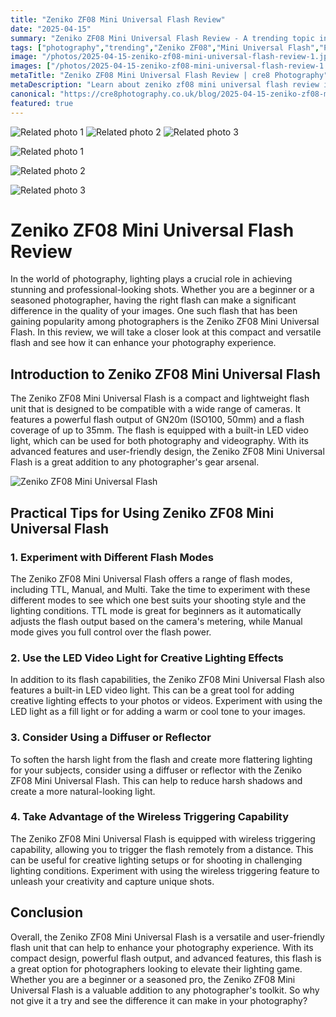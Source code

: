 ```yaml
---
title: "Zeniko ZF08 Mini Universal Flash Review"
date: "2025-04-15"
summary: "Zeniko ZF08 Mini Universal Flash Review - A trending topic in photography."
tags: ["photography","trending","Zeniko ZF08","Mini Universal Flash","Photography","Lighting","Compact","Versatile","LED Video Light","Diffuser","Wireless Triggering","Creative Lighting"]
image: "/photos/2025-04-15-zeniko-zf08-mini-universal-flash-review-1.jpg"
images: ["/photos/2025-04-15-zeniko-zf08-mini-universal-flash-review-1.jpg","/photos/2025-04-15-zeniko-zf08-mini-universal-flash-review-2.jpg","/photos/2025-04-15-zeniko-zf08-mini-universal-flash-review-3.jpg"]
metaTitle: "Zeniko ZF08 Mini Universal Flash Review | cre8 Photography"
metaDescription: "Learn about zeniko zf08 mini universal flash review in photography with practical tips and insights."
canonical: "https://cre8photography.co.uk/blog/2025-04-15-zeniko-zf08-mini-universal-flash-review"
featured: true
---
```


<!-- Gallery as HTML -->

<div class="grid grid-cols-1 sm:grid-cols-2 md:grid-cols-3 gap-4">
  <img src="/photos/2025-04-15-zeniko-zf08-mini-universal-flash-review-1.jpg" alt="Related photo 1" class="w-full rounded-lg" />
<img src="/photos/2025-04-15-zeniko-zf08-mini-universal-flash-review-2.jpg" alt="Related photo 2" class="w-full rounded-lg" />
<img src="/photos/2025-04-15-zeniko-zf08-mini-universal-flash-review-3.jpg" alt="Related photo 3" class="w-full rounded-lg" />
</div>


<!-- Gallery as Markdown -->
![Related photo 1](/photos/2025-04-15-zeniko-zf08-mini-universal-flash-review-1.jpg)


![Related photo 2](/photos/2025-04-15-zeniko-zf08-mini-universal-flash-review-2.jpg)


![Related photo 3](/photos/2025-04-15-zeniko-zf08-mini-universal-flash-review-3.jpg)



# Zeniko ZF08 Mini Universal Flash Review

In the world of photography, lighting plays a crucial role in achieving stunning and professional-looking shots. Whether you are a beginner or a seasoned photographer, having the right flash can make a significant difference in the quality of your images. One such flash that has been gaining popularity among photographers is the Zeniko ZF08 Mini Universal Flash. In this review, we will take a closer look at this compact and versatile flash and see how it can enhance your photography experience.

## Introduction to Zeniko ZF08 Mini Universal Flash

The Zeniko ZF08 Mini Universal Flash is a compact and lightweight flash unit that is designed to be compatible with a wide range of cameras. It features a powerful flash output of GN20m (ISO100, 50mm) and a flash coverage of up to 35mm. The flash is equipped with a built-in LED video light, which can be used for both photography and videography. With its advanced features and user-friendly design, the Zeniko ZF08 Mini Universal Flash is a great addition to any photographer's gear arsenal.

![Zeniko ZF08 Mini Universal Flash](/path/to/image)

## Practical Tips for Using Zeniko ZF08 Mini Universal Flash

### 1. Experiment with Different Flash Modes
The Zeniko ZF08 Mini Universal Flash offers a range of flash modes, including TTL, Manual, and Multi. Take the time to experiment with these different modes to see which one best suits your shooting style and the lighting conditions. TTL mode is great for beginners as it automatically adjusts the flash output based on the camera's metering, while Manual mode gives you full control over the flash power.

### 2. Use the LED Video Light for Creative Lighting Effects
In addition to its flash capabilities, the Zeniko ZF08 Mini Universal Flash also features a built-in LED video light. This can be a great tool for adding creative lighting effects to your photos or videos. Experiment with using the LED light as a fill light or for adding a warm or cool tone to your images.

### 3. Consider Using a Diffuser or Reflector
To soften the harsh light from the flash and create more flattering lighting for your subjects, consider using a diffuser or reflector with the Zeniko ZF08 Mini Universal Flash. This can help to reduce harsh shadows and create a more natural-looking light.

### 4. Take Advantage of the Wireless Triggering Capability
The Zeniko ZF08 Mini Universal Flash is equipped with wireless triggering capability, allowing you to trigger the flash remotely from a distance. This can be useful for creative lighting setups or for shooting in challenging lighting conditions. Experiment with using the wireless triggering feature to unleash your creativity and capture unique shots.

## Conclusion

Overall, the Zeniko ZF08 Mini Universal Flash is a versatile and user-friendly flash unit that can help to enhance your photography experience. With its compact design, powerful flash output, and advanced features, this flash is a great option for photographers looking to elevate their lighting game. Whether you are a beginner or a seasoned pro, the Zeniko ZF08 Mini Universal Flash is a valuable addition to any photographer's toolkit. So why not give it a try and see the difference it can make in your photography?

